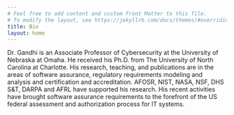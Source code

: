 ```yaml
---
# Feel free to add content and custom Front Matter to this file.
# To modify the layout, see https://jekyllrb.com/docs/themes/#overriding-theme-defaults
title: Bio
layout: home
---
```


Dr. Gandhi is an Associate Professor of Cybersecurity at the University of Nebraska at Omaha. He received his Ph.D. from The University of North Carolina at Charlotte. His research, teaching, and publications are in the areas of software assurance, regulatory requirements modeling and analysis and certification and accreditation. AFOSR, NIST, NASA, NSF, DHS S&T, DARPA and AFRL have supported his research. His recent activities have brought software assurance requirements to the forefront of the US federal assessment and authorization process for IT systems.
